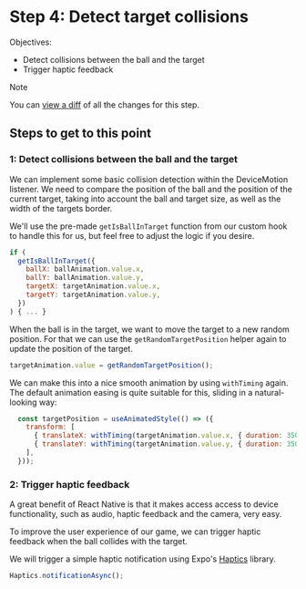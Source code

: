 # Step 4: Detect target collisions

Objectives:
 - Detect collisions between the ball and the target
 - Trigger haptic feedback

> [!NOTE]
> You can [view a diff](https://github.com/nearform/react-native-workshop/pull/18/files) of all the changes for this step.

## Steps to get to this point

### 1: Detect collisions between the ball and the target

We can implement some basic collision detection within the DeviceMotion listener. We need to compare the position of the ball and the position of the current target, taking into account the ball and target size, as well as the width of the targets border.

We'll use the pre-made `getIsBallInTarget` function from our custom hook to handle this for us, but feel free to adjust the logic if you desire. 

```js
if (
  getIsBallInTarget({
    ballX: ballAnimation.value.x,
    ballY: ballAnimation.value.y,
    targetX: targetAnimation.value.x,
    targetY: targetAnimation.value.y,
  })
) { ... }
```

When the ball is in the target, we want to move the target to a new random position. For that we can use the `getRandomTargetPosition` helper again to update the position of the target. 

```js
targetAnimation.value = getRandomTargetPosition();
```

We can make this into a nice smooth animation by using `withTiming` again. The default animation easing is quite suitable for this, sliding in a natural-looking way:

```js
  const targetPosition = useAnimatedStyle(() => ({
    transform: [
      { translateX: withTiming(targetAnimation.value.x, { duration: 350 }) },
      { translateY: withTiming(targetAnimation.value.y, { duration: 350 }) },
    ],
  }));
```

### 2: Trigger haptic feedback

A great benefit of React Native is that it makes access access to device functionality, such as audio, haptic feedback and the camera, very easy.

To improve the user experience of our game, we can trigger haptic feedback when the ball collides with the target.

We will trigger a simple haptic notification using Expo's [Haptics](https://docs.expo.dev/versions/latest/sdk/haptics/) library.

```js
Haptics.notificationAsync();
```
